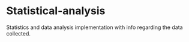 # Statistical-analysis
Statistics and data analysis implementation with info regarding the data collected.
